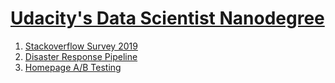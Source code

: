 # [Udacity's Data Scientist Nanodegree](https://www.udacity.com/course/data-scientist-nanodegree--nd025?utm_source=gsem_brand&utm_medium=ads_r&utm_campaign=1971936383_c&utm_term=71052942655_in&utm_keyword=udacity%20data%20scientist%20nanodegree_e&gclid=CjwKCAjw_LL2BRAkEiwAv2Y3Scu-Yr4LPG8ty_uaVwkOiD6rGmNcMlY5p62BmCap4Qr6wK6QPbbyHRoCWnAQAvD_BwE)

1. [Stackoverflow Survey 2019](https://github.com/MANOJPATRA1991/data-scientist-nanodegree/tree/master/P1.%20Stackoverflow%20Survey%202019)
2. [Disaster Response Pipeline](https://github.com/MANOJPATRA1991/data-scientist-nanodegree/tree/master/P2.%20Disaster%20Response%20Pipeline)
3. [Homepage A/B Testing](https://github.com/MANOJPATRA1991/data-scientist-nanodegree/tree/master/P3.%20Homepage%20AB%20testing)
